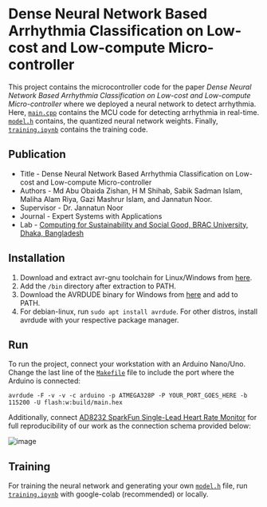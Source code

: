 # Dense Neural Network Based Arrhythmia Classification on Low-cost and Low-compute Micro-controller

This project contains the microcontroller code for the paper _Dense Neural Network Based Arrhythmia Classification on Low-cost and Low-compute Micro-controller_ where we deployed a neural network to detect arrhythmia. Here, [`main.cpp`](https://github.com/MohammedZ666/ECGNet/blob/main/main.cpp) contains the MCU code for detecting arrhythmia in real-time. [`model.h`](https://github.com/MohammedZ666/ECGNet/blob/main/model.h) contains, the quantized neural network weights. Finally, [`training.ipynb`](https://github.com/MohammedZ666/ECGNet/blob/main/training.ipynb) contains the training code. 

## Publication


- Title - Dense Neural Network Based Arrhythmia Classification on Low-cost and Low-compute Micro-controller
- Authors - Md Abu Obaida Zishan, H M Shihab, Sabik Sadman Islam, Maliha Alam Riya, Gazi Mashrur Islam, and Jannatun Noor.
- Supervisor - Dr. Jannatun Noor
- Journal - Expert Systems with Applications
- Lab - [Computing for Sustainability and Social Good, BRAC University, Dhaka, Bangladesh](https://sites.google.com/view/c2sg)



## Installation

1) Download and extract avr-gnu toolchain for Linux/Windows from [here](https://www.microchip.com/en-us/tools-resources/develop/microchip-studio/gcc-compilers).
2) Add the `/bin` directory after extraction to PATH.
3) Download the AVRDUDE binary for Windows from [here](https://github.com/mariusgreuel/avrdude/releases/tag/v7.1-windows) and add to PATH.
4) For debian-linux, run `sudo apt install avrdude`. For other distros, install avrdude with your respective package manager.  


## Run

To run the project, connect your workstation with an Arduino Nano/Uno. Change the last line of the [`Makefile`](https://github.com/MohammedZ666/ECGNet/blob/main/Makefile) file to include the port where the Arduino is connected: 

`avrdude -F -v -v -c arduino -p ATMEGA328P -P YOUR_PORT_GOES_HERE -b 115200 -U flash:w:build/main.hex`

Additionally, connect [AD8232 SparkFun Single-Lead Heart Rate Monitor](https://www.sparkfun.com/products/12650) for full reproducibility of our work as the connection schema provided below:

![image](https://github.com/MohammedZ666/ECGNet/assets/50874919/8bc560e2-bf31-4bc0-8653-e0de25c5364d)

## Training

For training the neural network and generating your own [`model.h`](https://github.com/MohammedZ666/ECGNet/blob/main/model.h) file, run [`training.ipynb`](https://github.com/MohammedZ666/ECGNet/blob/main/training.ipynb) with google-colab (recommended) or locally.


